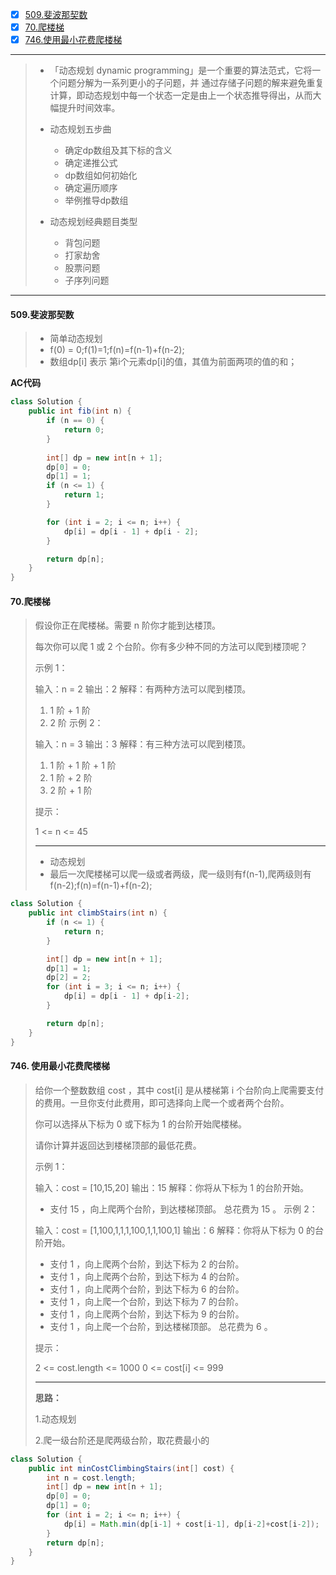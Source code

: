- [x] [509.斐波那契数](https://leetcode.cn/problems/fibonacci-number/)
- [x] [70.爬楼梯](https://leetcode.cn/problems/climbing-stairs/)
- [x] [746.使用最小花费爬楼梯](https://leetcode.cn/problems/min-cost-climbing-stairs/)

----

>* 「动态规划 dynamic programming」是一个重要的算法范式，它将一个问题分解为一系列更小的子问题，并 通过存储子问题的解来避免重复计算，即动态规划中每一个状态一定是由上一个状态推导得出，从而大幅提升时间效率。
>* 动态规划五步曲
>   * 确定dp数组及其下标的含义
>   * 确定递推公式
>   * dp数组如何初始化
>   * 确定遍历顺序
>   * 举例推导dp数组
>
>* 动态规划经典题目类型
>   * 背包问题
>   * 打家劫舍
>   * 股票问题
>   * 子序列问题

----

#### 509.斐波那契数

>* 简单动态规划
>* f(0) = 0;f(1)=1;f(n)=f(n-1)+f(n-2);
>* 数组dp[i] 表示 第i个元素dp[i]的值，其值为前面两项的值的和；

**AC代码**

```java
class Solution {
    public int fib(int n) {
        if (n == 0) {
            return 0;
        }
      
        int[] dp = new int[n + 1];
        dp[0] = 0;
        dp[1] = 1;
        if (n <= 1) {
            return 1;
        }

        for (int i = 2; i <= n; i++) {
            dp[i] = dp[i - 1] + dp[i - 2];
        }

        return dp[n];
    }
}
```



#### 70.爬楼梯

>假设你正在爬楼梯。需要 n 阶你才能到达楼顶。
>
>每次你可以爬 1 或 2 个台阶。你有多少种不同的方法可以爬到楼顶呢？
>
>
>
>示例 1：
>
>输入：n = 2
>输出：2
>解释：有两种方法可以爬到楼顶。
>
>1. 1 阶 + 1 阶
>2. 2 阶
>示例 2：
>
>输入：n = 3
>输出：3
>解释：有三种方法可以爬到楼顶。
>
>1. 1 阶 + 1 阶 + 1 阶
>2. 1 阶 + 2 阶
>3. 2 阶 + 1 阶
>
>
>提示：
>
>1 <= n <= 45
>
>----
>
>* 动态规划
>* 最后一次爬楼梯可以爬一级或者两级，爬一级则有f(n-1),爬两级则有f(n-2);f(n)=f(n-1)+f(n-2);



```java
class Solution {
    public int climbStairs(int n) {
        if (n <= 1) {
            return n;
        }

        int[] dp = new int[n + 1];
        dp[1] = 1;
        dp[2] = 2;
        for (int i = 3; i <= n; i++) {
            dp[i] = dp[i - 1] + dp[i-2];
        }

        return dp[n];
    }
}
```



#### 746. 使用最小花费爬楼梯

>给你一个整数数组 cost ，其中 cost[i] 是从楼梯第 i 个台阶向上爬需要支付的费用。一旦你支付此费用，即可选择向上爬一个或者两个台阶。
>
>你可以选择从下标为 0 或下标为 1 的台阶开始爬楼梯。
>
>请你计算并返回达到楼梯顶部的最低花费。
>
>
>
>示例 1：
>
>输入：cost = [10,15,20]
>输出：15
>解释：你将从下标为 1 的台阶开始。
>- 支付 15 ，向上爬两个台阶，到达楼梯顶部。
>总花费为 15 。
>示例 2：
>
>输入：cost = [1,100,1,1,1,100,1,1,100,1]
>输出：6
>解释：你将从下标为 0 的台阶开始。
>- 支付 1 ，向上爬两个台阶，到达下标为 2 的台阶。
>- 支付 1 ，向上爬两个台阶，到达下标为 4 的台阶。
>- 支付 1 ，向上爬两个台阶，到达下标为 6 的台阶。
>- 支付 1 ，向上爬一个台阶，到达下标为 7 的台阶。
>- 支付 1 ，向上爬两个台阶，到达下标为 9 的台阶。
>- 支付 1 ，向上爬一个台阶，到达楼梯顶部。
>总花费为 6 。
>
>
>提示：
>
>2 <= cost.length <= 1000
>0 <= cost[i] <= 999
>
>----
>
>**思路：**
>
>1.动态规划
>
>2.爬一级台阶还是爬两级台阶，取花费最小的

```java
class Solution {
    public int minCostClimbingStairs(int[] cost) {
        int n = cost.length;
        int[] dp = new int[n + 1];
        dp[0] = 0;
        dp[1] = 0;
        for (int i = 2; i <= n; i++) {
            dp[i] = Math.min(dp[i-1] + cost[i-1], dp[i-2]+cost[i-2]);
        }
        return dp[n];
    }
}
```

